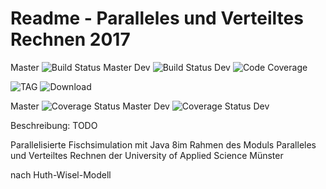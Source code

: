 # Readme - Paralleles und Verteiltes Rechnen 2017

Master ![Build Status Master](https://img.shields.io/travis/Gemba69/PVR.svg)
Dev ![Build Status Dev](https://img.shields.io/travis/Gemba69/PVR/dev.svg)
![Code Coverage](https://img.shields.io/codecov/c/github/codecov/Gemba69/PVR.svg)

![TAG](https://img.shields.io/github/tag/expressjs/express.svg)
![Download](https://img.shields.io/packagecontrol/dt/Gemba69/PVR.svg)

Master ![Coverage Status Master](https://img.shields.io/codecov/c/github/codecov/PVR.svg)
Dev ![Coverage Status Dev](https://img.shields.io/codecov/c/github/codecov/PVR/dev.svg)

Beschreibung: TODO

Parallelisierte Fischsimulation mit Java 8im Rahmen des Moduls Paralleles und Verteiltes Rechnen der University of Applied Science Münster

nach Huth-Wisel-Modell

